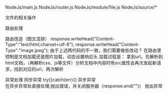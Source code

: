 NodeJs/main.js     NodeJs/router.js   NodeJs/module/file.js   NodeJs/source/*  

文件的相关操作

路由处理

路由改造（图文混排）
	response.writeHead("Content-Type":"text/html;charset=utf-8");
	response.writeHead("Content-Type":"image.jpeg");
	由于上述两代码的不一致，我们需要做些改动？
		在路由里控制是文档加载还是图片加载，动态设置响应头
	加载过程是：
		拿到url，先解析到html文档，（再解析css、js等文件）分析文档中内容时有src属性会再次发起新请求，找到对应的url，再次解析

异常处理
	同步异常 
		try{}catch(err){}
	异步异常  
		在异步异常处直接处理,抛出错误，并关闭服务器（response.end("")）
	抛出异常